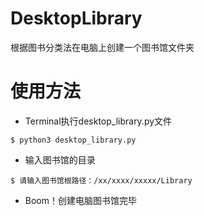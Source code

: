 # DesktopLibrary
根据图书分类法在电脑上创建一个图书馆文件夹

# 使用方法
* Terminal执行desktop_library.py文件
```shell
$ python3 desktop_library.py
```
* 输入图书馆的目录
```shell
$ 请输入图书馆根路径：/xx/xxxx/xxxxx/Library
```
* Boom！创建电脑图书馆完毕
